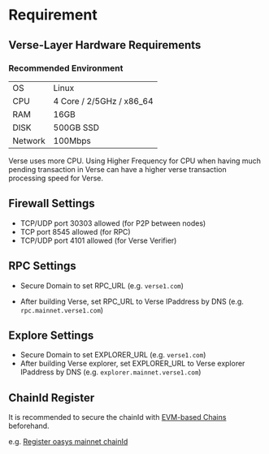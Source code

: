 # Requirement

## Verse-Layer Hardware Requirements

### Recommended Environment
|||
|--|---------|
|OS|Linux|
|CPU|4 Core / 2/5GHz / x86_64|
|RAM|16GB|
|DISK|500GB SSD|
|Network|100Mbps|
Verse uses more CPU. Using Higher Frequency for CPU when having much pending transaction in Verse can have a higher verse transaction processing speed for Verse.


## Firewall Settings
- TCP/UDP port 30303 allowed (for P2P between nodes)
- TCP port 8545 allowed (for RPC)
- TCP/UDP port 4101 allowed (for Verse Verifier)

## RPC Settings
- Secure Domain to set RPC_URL
(e.g. `verse1.com`)

- After building Verse, set RPC_URL to Verse IPaddress by DNS
(e.g. `rpc.mainnet.verse1.com`)

## Explore Settings
- Secure Domain to set EXPLORER_URL
(e.g. `verse1.com`)
- After building Verse explorer, set EXPLORER_URL to Verse explorer IPaddress by DNS
(e.g. `explorer.mainnet.verse1.com`)

## ChainId Register
It is recommended to secure the chainId with [EVM-based Chains](https://github.com/ethereum-lists/chains) beforehand.

e.g. [Register oasys mainnet chainId](https://github.com/fromreto/chains/commit/00aa7728b1b1180f9e2f6f284ccb585be956d524)


